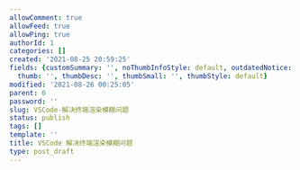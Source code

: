 ```yaml
---
allowComment: true
allowFeed: true
allowPing: true
authorId: 1
categories: []
created: '2021-08-25 20:59:25'
fields: {customSummary: '', noThumbInfoStyle: default, outdatedNotice: 'no', reprint: standard,
  thumb: '', thumbDesc: '', thumbSmall: '', thumbStyle: default}
modified: '2021-08-26 00:25:05'
parent: 0
password: ''
slug: VSCode-解决终端渲染模糊问题
status: publish
tags: []
template: ''
title: VSCode 解决终端渲染模糊问题
type: post_draft
---
```

